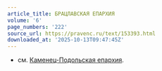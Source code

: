 ```yaml
---
article_title: БРАЦЛАВСКАЯ ЕПАРХИЯ
volume: '6'
page_numbers: '222'
source_url: https://pravenc.ru/text/153393.html
downloaded_at: '2025-10-13T09:47:45Z'
---
```


- см. [Каменец-Подольская епархия](<https://pravenc.ru/text/Каменец-Подольская епархия.html>).
